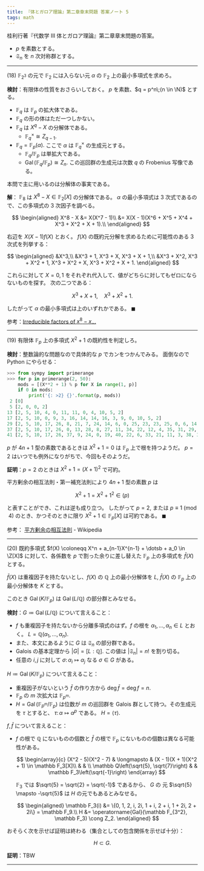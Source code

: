 ```yaml
---
title: 『体とガロア理論』第二章章末問題 答案ノート 5
tags: math
---
```


桂利行著『代数学 III 体とガロア理論』第二章章末問題の答案。

* $p$ を素数とする。
* $\mathfrak S_n$ を $n$ 次対称群とする。

----

$(18)$ $\mathbb F_{2^3}$ の元で $\mathbb F_2$ には入らない元 $\alpha$
の $\mathbb F_2$ 上の最小多項式を求めろ。

**検討**：有限体の性質をおさらいしておく。
$p$ を素数、$q = p^n\;(n \in \N)$ とする。

* $\mathbb F_q$ は $\mathbb F_p$ の拡大体である。
* $\mathbb F_q$ の形の体はただ一つしかない。
* $\mathbb F_q$ は $X^q - X$ の分解体である。
  * $\mathbb F_q^\times \cong Z_{q - 1}.$
* $\mathbb F_q = \mathbb F_p(\alpha).$ ここで $\alpha$ は
  $\mathbb F_q^\times$ の生成元とする。
  * $\mathbb F_q/\mathbb F_p$ は単拡大である。
  * $\operatorname{Gal}(\mathbb F_q/\mathbb F_p) \cong Z_n.$
    この巡回群の生成元は次数 $q$ の Frobenius 写像である。

本問で主に用いるのは分解体の事実である。

**解**：
$\mathbb F_8$ は $X^8 - X \in \mathbb F_2[X]$ の分解体である。
$\alpha$ の最小多項式は $3$ 次式であるので、この多項式の $3$ 次因子を調べる。

$$
\begin{aligned}
X^8 - X &= X(X^7 - 1)\\
&= X(X - 1)(X^6 + X^5 + X^4 + X^3 + X^2 + X + 1).\\
\end{aligned}
$$

右辺を $X(X - 1)f(X)$ とおく。
$f(X)$ の既約元分解を求めるために可能性のある $3$ 次式を列挙する：

$$
\begin{aligned}
&X^3,\\
&X^3 + 1, X^3 + X, X^3 + X + 1,\\
&X^3 + X^2, X^3 + X^2 + 1, X^3 + X^2 + X, X^3 + X^2 + X + 1.
\end{aligned}
$$

これらに対して $X = 0, 1$ をそれぞれ代入して、値がどちらに対してもゼロにならないものを探す。
次の二つである：

$$
X^3 + X + 1,\quad X^3 + X^2 + 1.
$$

したがって $\alpha$ の最小多項式は上のいずれかである。
$\blacksquare$

参考：[Irreducible factors of $x^8 - x$...](https://math.stackexchange.com/questions/3072331/irreducible-factors-of-x8-x-in-z-2zx)

----

$(19)$ 有限体 $\mathbb F_p$ 上の多項式 $X^2 + 1$ の既約性を判定しろ。

**検討**：整数論的な問題なので具体的な $p$ でカンをつかんでみる。
面倒なので Python にやらせる：

```python
>>> from sympy import primerange
>>> for p in primerange(2, 50):
    mods = [(X**2 + 1) % p for X in range(1, p)]
    if 0 in mods:
        print('{: >2} {}'.format(p, mods))
 2 [0]
 5 [2, 0, 0, 2]
13 [2, 5, 10, 4, 0, 11, 11, 0, 4, 10, 5, 2]
17 [2, 5, 10, 0, 9, 3, 16, 14, 14, 16, 3, 9, 0, 10, 5, 2]
29 [2, 5, 10, 17, 26, 8, 21, 7, 24, 14, 6, 0, 25, 23, 23, 25, 0, 6, 14, 24, 7, 21, 8, 26, 17, 10, 5, 2]
37 [2, 5, 10, 17, 26, 0, 13, 28, 8, 27, 11, 34, 22, 12, 4, 35, 31, 29, 29, 31, 35, 4, 12, 22, 34, 11, 27, 8, 28, 13, 0, 26, 17, 10, 5, 2]
41 [2, 5, 10, 17, 26, 37, 9, 24, 0, 19, 40, 22, 6, 33, 21, 11, 3, 38, 34, 32, 32, 34, 38, 3, 11, 21, 33, 6, 22, 40, 19, 0, 24, 9, 37, 26, 17, 10, 5, 2]
```

$p$ が $4n + 1$ 型の素数であるときは $X^2 + 1 = 0$ は $\mathbb F_p$ 上で根を持つようだ。
$p = 2$ はいつでも例外になりがちで、今回もそのようだ。

**証明**：$p = 2$ のときは $X^2 + 1 = (X + 1)^2$ で可約。

平方剰余の相互法則・第一補充法則により $4n + 1$ 型の素数 $p$ は

$$
X^2 + 1 = X^2 + 1^2 \in (p)
$$

と表すことができ、これは逆も成り立つ。
したがって $p = 2,$ または $p \equiv 1 \pmod 4$
のとき、かつそのときに限り $X^2 + 1 \in \mathbb F_p[X]$ は可約である。
$\blacksquare$

参考：
[平方剰余の相互法則](https://ja.wikipedia.org/wiki/%E5%B9%B3%E6%96%B9%E5%89%B0%E4%BD%99%E3%81%AE%E7%9B%B8%E4%BA%92%E6%B3%95%E5%89%87) - Wikipedia

----

$(20)$ 既約多項式 $f(X) \coloneqq X^n + a_{n-1}X^{n-1} + \dotsb + a_0 \in \Z[X]$
に対して、各係数を $p$ で割った余りに差し替えた $\mathbb F_p$ 上の多項式を
$\bar f(X)$ とする。

$\bar f(X)$ は重複因子を持たないとし、$f(X)$ の $\mathbb Q$ 上の最小分解体を
$L,$ $\bar f(X)$ の $\mathbb F_p$ 上の最小分解体を $K$ とする。

このとき $\operatorname{Gal}(K/\mathbb F_p)$ は
$\operatorname{Gal}(L/\mathbb Q)$ の部分群とみなせる。

**検討**：$G \coloneqq \operatorname{Gal}(L/\mathbb Q)$ について言えること：

* $f$ も重複因子を持たないから分離多項式のはず。$f$ の根を
  $\alpha_1, \dotsc, \alpha_n \in L$ とおく。
  $L = \mathbb Q(\alpha_1, \dotsc, \alpha_n).$
* また、本文にあるように $G$ は $\mathfrak S_n$ の部分群である。
* Galois の基本定理から $\lvert G \rvert = [L : \mathbb Q].$
  この値は $\lvert \mathfrak S_n \rvert = n!$ を割り切る。
* 任意の $i, j$ に対して $\sigma\colon\alpha_i \longmapsto \alpha_j$
  なる $\sigma \in G$ がある。

$H \coloneqq \operatorname{Gal}(K/\mathbb F_p)$ について言えること：

* 重複因子がないという $\bar f$ の作り方から $\deg \bar f = \deg f = n.$
* $\mathbb F_p$ の $m$ 次拡大は $\mathbb F_{p^m}.$
* $H = \operatorname{Gal}(\mathbb F_{p^m}/\mathbb F_p)$ は位数が $m$
  の巡回群を Galois 群として持つ。その生成元を $\tau$ とすると、
  $\tau\colon \alpha \longmapsto \alpha^p$ である。
  $H = \langle \tau \rangle.$

$f, \bar f$ について言えること：

* $f$ の根で $\mathbb Q$ にないものの個数と
  $\bar f$ の根で $\mathbb F_p$ にないものの個数は異なる可能性がある。

  $$
  \begin{array}{c}
  (X^2 - 5)(X^2 - 7) & \longmapsto & (X - 1)(X + 1)(X^2 + 1) \in \mathbb F_3[X]\\
   & & \\
  \mathbb Q\left(\sqrt{5}, \sqrt{7}\right) & & \mathbb F_3\left(\sqrt{-1}\right)
  \end{array}
  $$

  $\mathbb F_3$ では $\sqrt{5} = \sqrt{2} = \sqrt{-1}$ であるから、
  $G$ の 元 $\sqrt{5} \mapsto -\sqrt{5}$ は $H$ の元でもあるとみなせる。

  $$
  \begin{aligned}
  \mathbb F_3(i) &= \{0, 1, 2, i, 2i, 1 + i, 2 + i, 1 + 2i, 2 + 2i\} = \mathbb F_9.\\
  H &= \operatorname{Gal}(\mathbb F_{3^2}, \mathbb F_3) \cong Z_2.
  \end{aligned}
  $$

おそらく次を示せば証明は終わる（集合としての包含関係を示せば十分）：

$$
H \subset G.
$$

**証明**：TBW

----
